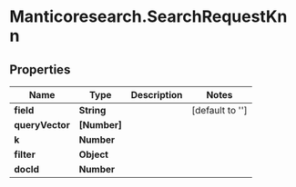 # Manticoresearch.SearchRequestKnn

## Properties

Name | Type | Description | Notes
------------ | ------------- | ------------- | -------------
**field** | **String** |  | [default to &#39;&#39;]
**queryVector** | **[Number]** |  | 
**k** | **Number** |  | 
**filter** | **Object** |  | 
**docId** | **Number** |  | 




